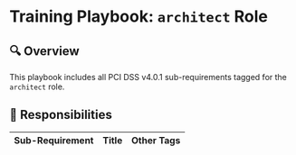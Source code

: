 # Training Playbook: `architect` Role

## 🔍 Overview
This playbook includes all PCI DSS v4.0.1 sub-requirements tagged for the `architect` role.

## 🧠 Responsibilities

| Sub-Requirement | Title | Other Tags |
|------------------|--------|-------------|
